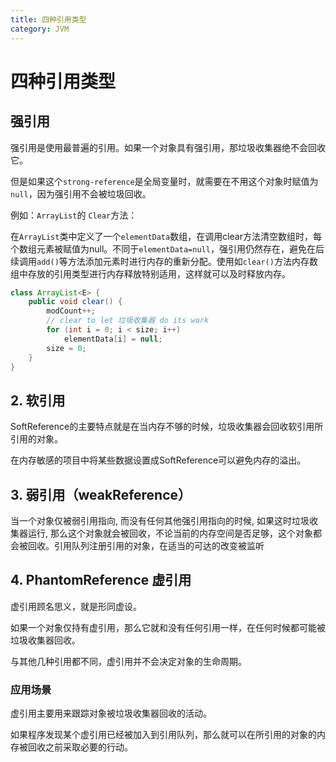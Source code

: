 ```yaml
---
title: 四种引用类型
category: JVM 
---
```


# 四种引用类型

## 强引用

强引用是使用最普遍的引用。如果一个对象具有强引用，那垃圾收集器绝不会回收它。

但是如果这个`strong-reference`是全局变量时，就需要在不用这个对象时赋值为`null`，因为强引用不会被垃圾回收。

例如：`ArrayList`的 `Clear`方法：

在`ArrayList`类中定义了一个`elementData`数组，在调用clear方法清空数组时，每个数组元素被赋值为null。不同于`elementData=null`，强引用仍然存在，避免在后续调用`add()`等方法添加元素时进行内存的重新分配。使用如`clear()`方法内存数组中存放的引用类型进行内存释放特别适用，这样就可以及时释放内存。

```java
class ArrayList<E> {
    public void clear() {
        modCount++;
        // clear to let 垃圾收集器 do its work
        for (int i = 0; i < size; i++)
            elementData[i] = null;
        size = 0;
    }
}
```

## 2. 软引用

SoftReference的主要特点就是在当内存不够的时候，垃圾收集器会回收软引用所引用的对象。

在内存敏感的项目中将某些数据设置成SoftReference可以避免内存的溢出。

## 3. 弱引用（weakReference）

当一个对象仅被弱引用指向, 而没有任何其他强引用指向的时候, 如果这时垃圾收集器运行, 那么这个对象就会被回收，不论当前的内存空间是否足够，这个对象都会被回收。引用队列注册引用的对象，在适当的可达的改变被监听

## 4. PhantomReference 虚引用

虚引用顾名思义，就是形同虚设。

如果一个对象仅持有虚引用，那么它就和没有任何引用一样，在任何时候都可能被垃圾收集器回收。

与其他几种引用都不同，虚引用并不会决定对象的生命周期。

### 应用场景

虚引用主要用来跟踪对象被垃圾收集器回收的活动。

如果程序发现某个虚引用已经被加入到引用队列，那么就可以在所引用的对象的内存被回收之前采取必要的行动。
